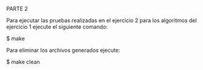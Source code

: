 PARTE 2

Para ejecutar las pruebas realizadas en el ejercicio 2 para los algoritmos del ejercicio 1 ejecute el siguiente comando:

\$ make

Para eliminar los archivos generados ejecute:

\$ make clean
